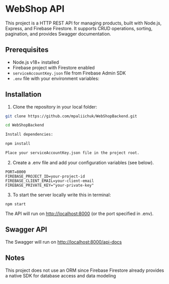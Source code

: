 # WebShop API

This project is a HTTP REST API for managing products, built with Node.js, Express, and Firebase Firestore. It supports CRUD operations, sorting, pagination, and provides Swagger documentation.

## Prerequisites


- Node.js v18+ installed
- Firebase project with Firestore enabled
- `serviceAccountKey.json` file from Firebase Admin SDK
- `.env` file with your environment variables:

## Installation

1. Clone the repository in your local folder:

```bash
git clone https://github.com/mpaliichuk/WebShopBackend.git

cd WebShopBackend

Install dependencies:

npm install

Place your serviceAccountKey.json file in the project root.
```
2. Create a .env file and add your configuration variables (see below).
```
PORT=8000
FIREBASE_PROJECT_ID=your-project-id
FIREBASE_CLIENT_EMAIL=your-client-email
FIREBASE_PRIVATE_KEY="your-private-key"
```
3. To start the server locally write this in terminal:
```
npm start
````

The API will run on [http://localhost:8000](http://localhost:8000) (or the port specified in .env).

## Swagger API

The Swagger will run on [http://localhost:8000/api-docs](http://localhost:8000/api-docs)

## Notes
This project does not use an ORM since Firebase Firestore already provides a native SDK for database access and data modeling
